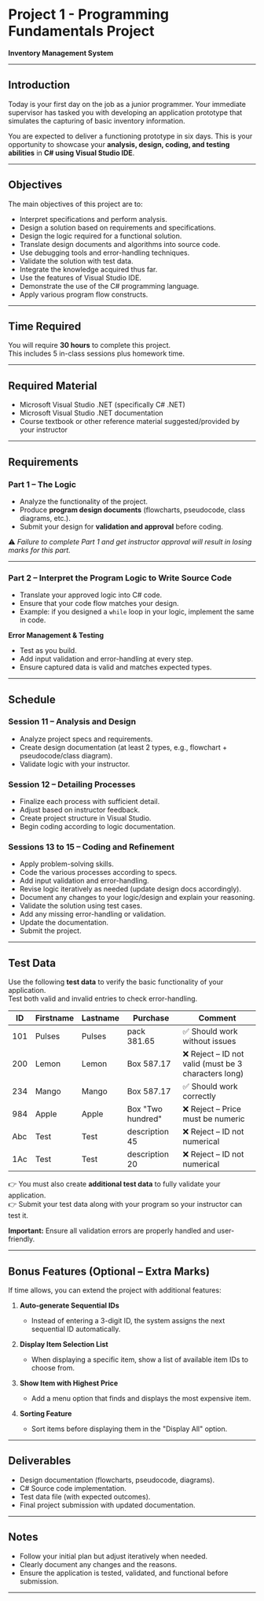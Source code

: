 # Project 1 - Programming Fundamentals Project  
**Inventory Management System**

---

## Introduction
Today is your first day on the job as a junior programmer. Your immediate supervisor has tasked you with developing an application prototype that simulates the capturing of basic inventory information.  

You are expected to deliver a functioning prototype in six days. This is your opportunity to showcase your **analysis, design, coding, and testing abilities** in **C# using Visual Studio IDE**.

---

## Objectives
The main objectives of this project are to:  
- Interpret specifications and perform analysis.  
- Design a solution based on requirements and specifications.  
- Design the logic required for a functional solution.  
- Translate design documents and algorithms into source code.  
- Use debugging tools and error-handling techniques.  
- Validate the solution with test data.  
- Integrate the knowledge acquired thus far.  
- Use the features of Visual Studio IDE.  
- Demonstrate the use of the C# programming language.  
- Apply various program flow constructs.  

---

## Time Required
You will require **30 hours** to complete this project.  
This includes 5 in-class sessions plus homework time.  

---

## Required Material
- Microsoft Visual Studio .NET (specifically C# .NET)  
- Microsoft Visual Studio .NET documentation  
- Course textbook or other reference material suggested/provided by your instructor  

---

## Requirements

### Part 1 – The Logic
- Analyze the functionality of the project.  
- Produce **program design documents** (flowcharts, pseudocode, class diagrams, etc.).  
- Submit your design for **validation and approval** before coding.  

⚠️ *Failure to complete Part 1 and get instructor approval will result in losing marks for this part.*  

---

### Part 2 – Interpret the Program Logic to Write Source Code
- Translate your approved logic into C# code.  
- Ensure that your code flow matches your design.  
- Example: if you designed a `while` loop in your logic, implement the same in code.  

**Error Management & Testing**
- Test as you build.  
- Add input validation and error-handling at every step.  
- Ensure captured data is valid and matches expected types.  

---

## Schedule

### Session 11 – Analysis and Design
- Analyze project specs and requirements.  
- Create design documentation (at least 2 types, e.g., flowchart + pseudocode/class diagram).  
- Validate logic with your instructor.  

### Session 12 – Detailing Processes
- Finalize each process with sufficient detail.  
- Adjust based on instructor feedback.  
- Create project structure in Visual Studio.  
- Begin coding according to logic documentation.  

### Sessions 13 to 15 – Coding and Refinement
- Apply problem-solving skills.  
- Code the various processes according to specs.  
- Add input validation and error-handling.  
- Revise logic iteratively as needed (update design docs accordingly).  
- Document any changes to your logic/design and explain your reasoning.  
- Validate the solution using test cases.  
- Add any missing error-handling or validation.  
- Update the documentation.  
- Submit the project.  

---

## Test Data

Use the following **test data** to verify the basic functionality of your application.  
Test both valid and invalid entries to check error-handling.

| ID   | Firstname | Lastname | Purchase      | Comment |
|------|-----------|----------|---------------|---------|
| 101  | Pulses    | Pulses   | pack 381.65   | ✅ Should work without issues |
| 200  | Lemon     | Lemon    | Box 587.17    | ❌ Reject – ID not valid (must be 3 characters long) |
| 234  | Mango     | Mango    | Box 587.17    | ✅ Should work correctly |
| 984  | Apple     | Apple    | Box "Two hundred" | ❌ Reject – Price must be numeric |
| Abc  | Test      | Test     | description 45| ❌ Reject – ID not numerical |
| 1Ac  | Test      | Test     | description 20| ❌ Reject – ID not numerical |

👉 You must also create **additional test data** to fully validate your application.  
👉 Submit your test data along with your program so your instructor can test it.  

**Important:** Ensure all validation errors are properly handled and user-friendly.  

---

## Bonus Features (Optional – Extra Marks)
If time allows, you can extend the project with additional features:  

1. **Auto-generate Sequential IDs**  
   - Instead of entering a 3-digit ID, the system assigns the next sequential ID automatically.  

2. **Display Item Selection List**  
   - When displaying a specific item, show a list of available item IDs to choose from.  

3. **Show Item with Highest Price**  
   - Add a menu option that finds and displays the most expensive item.  

4. **Sorting Feature**  
   - Sort items before displaying them in the "Display All" option.  

---

## Deliverables
- Design documentation (flowcharts, pseudocode, diagrams).  
- C# Source code implementation.  
- Test data file (with expected outcomes).  
- Final project submission with updated documentation.  

---

## Notes
- Follow your initial plan but adjust iteratively when needed.  
- Clearly document any changes and the reasons.  
- Ensure the application is tested, validated, and functional before submission.  

---
